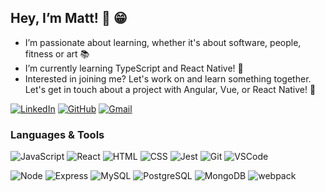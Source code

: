 ## Hey, I’m Matt! 👋 😁
- I’m passionate about learning, whether it's about software, people, fitness or art 📚
- I’m currently learning TypeScript and React Native! 📱
- Interested in joining me? Let's work on and learn something together. Let's get in touch about a project with Angular, Vue, or React Native! 💞

[![LinkedIn](https://img.shields.io/badge/matt--teran%20-%230077B5.svg?&style=flat-square&logo=linkedin&logoColor=white&link=https://www.linkedin.com/in/matt-teran/)](https://www.linkedin.com/in/matt-teran/)
[![GitHub](https://img.shields.io/badge/matt--teran%20-%23121011.svg?&style=flat-square&logo=github&logoColor=white&link=https://github.com/matt-teran)](https://github.com/matt-teran)
[![Gmail](https://img.shields.io/badge/matthew.a.teran%20-%23D14836.svg?&style=flat-square&logo=gmail&logoColor=white&link=mailto:matthew.a.teran@gmail.com)](mailto:matthew.a.teran@gmail.com)

### Languages & Tools
![JavaScript](https://img.shields.io/badge/JavaScript%20-%23323330.svg?&style=flat-square&logo=javascript&logoColor=%23F7DF1E)
![React](https://img.shields.io/badge/React%20-%2320232a.svg?&style=flat-square&logo=react&logoColor=%2361DAFB)
![HTML](https://img.shields.io/badge/HTML5%20-%23E34F26.svg?&style=flat-square&logo=html5&logoColor=white)
![CSS](https://img.shields.io/badge/CSS3%20-%231572B6.svg?&style=flat-square&logo=css3&logoColor=white)
![Jest](https://img.shields.io/badge/Jest%20-%23C21325.svg?&style=flat-square&logo=Jest&logoColor=white)
![Git](https://img.shields.io/badge/Git%20-%23F05033.svg?&style=flat-square&logo=git&logoColor=white)
![VSCode](https://img.shields.io/badge/VS%20Code%20-%23007ACC.svg?&style=flat-square&logo=visual-studio-code&logoColor=white)

![Node](https://img.shields.io/badge/Node.js%20-%2343853D.svg?&style=flat-square&logo=node.js&logoColor=white)
![Express](https://img.shields.io/badge/Express%20-%23404d59.svg?&style=flat-square)
![MySQL](https://img.shields.io/badge/MySQL-%2300f.svg?&style=flat-square&logo=mysql&logoColor=white)
![PostgreSQL](https://img.shields.io/badge/PostgreSQL-%23316192.svg?&style=flat-square&logo=postgresql&logoColor=white)
![MongoDB](https://img.shields.io/badge/MongoDB-%234ea94b.svg?&style=flat-square&logo=mongodb&logoColor=white)
![webpack](https://img.shields.io/badge/webpack%20-%238DD6F9.svg?&style=flat-square&logo=webpack&logoColor=black)
<!---
matt-teran/matt-teran is a ✨ special ✨ repository because its `README.md` (this file) appears on your GitHub profile.
You can click the Preview link to take a look at your changes.
--->
